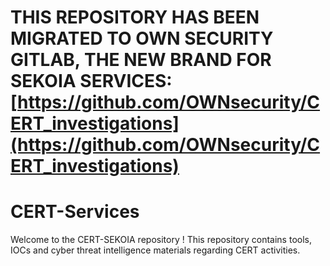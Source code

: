 # THIS REPOSITORY HAS BEEN MIGRATED TO OWN SECURITY GITLAB, THE NEW BRAND FOR SEKOIA SERVICES: [https://github.com/OWNsecurity/CERT_investigations](https://github.com/OWNsecurity/CERT_investigations)

# CERT-Services

Welcome to the CERT-SEKOIA repository ! This repository contains tools, IOCs and cyber threat intelligence materials regarding CERT activities.

